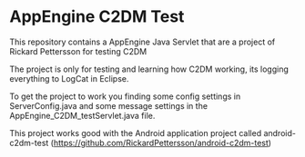 # AppEngine C2DM Test

This repository contains a AppEngine Java Servlet that are a project of Rickard Pettersson for testing C2DM

The project is only for testing and learning how C2DM working, its logging everything to LogCat in Eclipse.

To get the project to work you finding some config settings in ServerConfig.java and some message settings in the AppEngine_C2DM_testServlet.java file.

This project works good with the Android application project called android-c2dm-test (https://github.com/RickardPettersson/android-c2dm-test)
